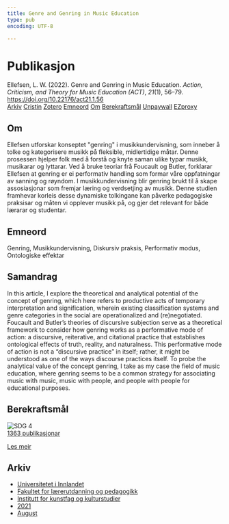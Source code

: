 ```yaml
---
title: Genre and Genring in Music Education
type: pub
encoding: UTF-8

---
```

<h1>Publikasjon</h1>
<article id="csl-bib-container-RALEB36A" class="csl-bib-container">
  <div class="csl-bib-body"> <div class="csl-entry">Ellefsen, L. W. (2022). Genre and Genring in Music Education. <i>Action, Criticism, and Theory for Music Education (ACT)</i>, <i>21</i>(1), 56–79. <a href="https://doi.org/10.22176/act21.1.56">https://doi.org/10.22176/act21.1.56</a></div> </div>
  <div class="csl-bib-buttons">
    <a href="#taxonomy-article-RALEB36A" alt="archive" class="csl-bib-button">Arkiv</a>
    <a href="https://app.cristin.no/results/show.jsf?id=1929633" alt="Cristin" class="csl-bib-button">Cristin</a>
    <a href="http://zotero.org/groups/5881554/items/RALEB36A" alt="Zotero" class="csl-bib-button">Zotero</a>
    <a href="#keywords-article-RALEB36A" alt="keywords" class="csl-bib-button">Emneord</a>
    <a href="#about-article-RALEB36A" alt="about_pub" class="csl-bib-button">Om</a>
    <a href="#sdg-article-RALEB36A" alt="sdg" class="csl-bib-button">Berekraftsmål</a>
    <a href="https://doi.org/10.22176/act21.1.56" alt="Unpaywall" class="csl-bib-button">Unpaywall</a>
    <a href="https://doi.org/10.22176/act21.1.56" alt="EZproxy" class="csl-bib-button">EZproxy</a>
  </div>
  <div id="csl-bib-meta-container-RALEB36A"></div>
</article>
<div id="csl-bib-meta-RALEB36A" class="csl-bib-meta">
  <article id="about-article-RALEB36A" class="about_pub-article">
    <h1>Om</h1>
    Ellefsen utforskar konseptet "genring" i musikkundervisning, som inneber å tolke og kategorisere musikk på fleksible, midlertidige måtar. Denne prosessen hjelper folk med å forstå og knyte saman ulike typar musikk, musikarar og lyttarar. Ved å bruke teoriar frå Foucault og Butler, forklarar Ellefsen at genring er ei performativ handling som formar våre oppfatningar av sanning og røyndom. I musikkundervisning blir genring brukt til å skape assosiasjonar som fremjar læring og verdsetjing av musikk. Denne studien framhevar korleis desse dynamiske tolkingane kan påverke pedagogiske praksisar og måten vi opplever musikk på, og gjer det relevant for både lærarar og studentar.
  </article>
  <article id="keywords-article-RALEB36A" class="keywords-article">
    <h1>Emneord</h1>
    Genring, Musikkundervisning, Diskursiv praksis, Performativ modus, Ontologiske effektar
  </article>
  <article id="abstract-article-RALEB36A" class="abstract-article">
    <h1>Samandrag</h1>
    In this article, I explore the theoretical and analytical potential of the concept of genring, which here refers to productive acts of temporary interpretation and signification, 
wherein existing classification systems and genre categories in the social are operationalized and (re)negotiated. Foucault and Butler’s theories of discursive subjection 
serve as a theoretical framework to consider how genring works as a performative 
mode of action: a discursive, reiterative, and citational practice that establishes ontological effects of truth, reality, and naturalness. This performative mode of action is 
not a “discursive practice” in itself; rather, it might be understood as one of the ways 
discourse practices itself. To probe the analytical value of the concept genring, I take 
as my case the field of music education, where genring seems to be a common strategy 
for associating music with music, music with people, and people with people for educational purposes.
  </article>
  <article id="sdg-article-RALEB36A" class="sdg-article">
    <h1>Berekraftsmål</h1>
    <div class="sdg-container"><div id="sdg4" class="sdg">
        <img src="{{< params subfolder >}}images/sdg/sdg04_nn.png" class="image" alt="SDG 4">
        <div class="sdg-overlay">
          <a href="{{< params subfolder >}}nn/archive/?sdg=4#archive" class="sdg-publication-count"><span>1363</span> publikasjonar</a>
          <p><a href="https://fn.no/om-fn/fns-baerekraftsmaal/god-utdanning?lang=nno-NO" class="sdg-read-more">Les meir</a></p>
        </div>
      </div></div>
  </article>
  <article id="taxonomy-article-RALEB36A" class="taxonomy-article">
    <h1>Arkiv</h1>
    <ul>
      <li><a href="{{< params subfolder >}}nn/archive/?key=3DCRN523">Universitetet i Innlandet</a></li>
      <li><a href="{{< params subfolder >}}nn/archive/?key=WYNZA47F">Fakultet for lærerutdanning og pedagogikk</a></li>
      <li><a href="{{< params subfolder >}}nn/archive/?key=VBB2T4VJ">Institutt for kunstfag og kulturstudier</a></li>
      <li><a href="{{< params subfolder >}}nn/archive/?key=EU3ABISV">2021</a></li>
      <li><a href="{{< params subfolder >}}nn/archive/?key=XV7V2JRG">August</a></li>
    </ul>
  </article>
</div>

